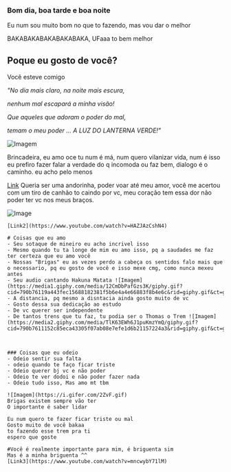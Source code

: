 ### Bom dia, boa tarde e boa noite

Eu num sou muito bom no que to fazendo, mas vou dar o melhor

BAKABAKABAKABAKABAKA, UFaaa to bem melhor

## Poque eu gosto de você?
Você esteve comigo 

_"No dia mais claro, na noite mais escura,_

_nenhum mal escapará a minha visão!_

_Que aqueles que adoram o poder do mal,_

_temam o meu poder ... A LUZ DO LANTERNA VERDE!"_

![Imagem](https://terraverso.com.br/wp-content/uploads/2017/09/laira.gif)

Brincadeira, eu amo oce tu num é má, num quero vilanizar vida, num é isso eu prefiro fazer falar a verdade do q incomoda ou faz bem, dialogo é o caminho. eu acho pelo menos

[Link](https://www.youtube.com/watch?v=7M8m4LyFSkE)
Queria ser uma andorinha, poder voar até meu amor, você me acertou com um tiro de canhão to caindo por vc, meu coração tem essa dor não poder ter vc nos meus braços.

![Image](https://i.pinimg.com/originals/16/a6/71/16a671b589655574ba77e0c2788a0a9e.gif)
```Tomando notas
[Link2](https://www.youtube.com/watch?v=HAZJAzCshN4)

# Coisas que eu amo
- Seu sotaque de mineiro eu acho incrivel isso
- Mesmo quando tu ta longe de mim eu amo isso, pq a saudades me faz ter certeza que eu amo você
- Nossas "Brigas" eu as vezes perdo a cabeça os sentidos falo mais que o necessario, pq eu gosto de você e isso mexe cmg, como nunca mexeu antes
- Seu audio cantando Hakuna Matata ![Imagem](https://media1.giphy.com/media/12CmDbPafGzs3K/giphy.gif?cid=790b76119a443fec15688182381f5b6e4a4e66883f8b4e6c&rid=giphy.gif&ct=g)
- A distancia, pq mesmo a disntacia ainda gosto muito de vc
- Gosto dessa sua dedicação ao estudo
- De vc querer ser independente
- De tantos trens que tu faz, tu podia ser o Thomas o Trem ![Imagem](https://media2.giphy.com/media/TlK63EWh6J1puKmzYmQ/giphy.gif?cid=790b7611152c85eca43305f07ab08e7efe1d6b21157224a3&rid=giphy.gif&ct=g)



### Coisas que eu odeio
- Odeio sentir sua falta
- odeio quando te faço ficar triste
- Odeio querer bj vc e não poder
- Odeio te ver dodoi e não poder fazer nada
- Odeio tudo isso, Mas amo mt tbm

![Imagem](https://i.gifer.com/2ZvF.gif)
Brigas existem sempre vão ter
O importante é saber lidar

Eu num quero te fazer ficar triste ou mal
Gosto muito de você bakaa
to fazendo esse trem pra ti
espero que goste

#Você é realmente importante para mim, é briguenta sim
Mas é a minha briguenta ^^
[Link3](https://www.youtube.com/watch?v=mncwybY71lM)
